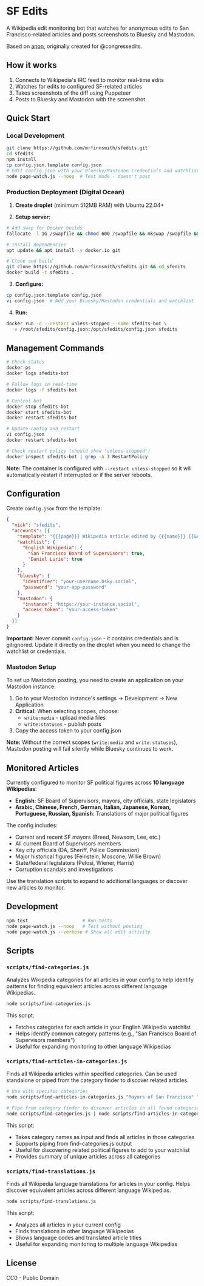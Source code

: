 # SF Edits

A Wikipedia edit monitoring bot that watches for anonymous edits to San Francisco-related articles and posts screenshots to Bluesky and Mastodon.

Based on [anon](https://github.com/edsu/anon), originally created for @congressedits.

## How it works

1. Connects to Wikipedia's IRC feed to monitor real-time edits
2. Watches for edits to configured SF-related articles
3. Takes screenshots of the diff using Puppeteer
4. Posts to Bluesky and Mastodon with the screenshot

## Quick Start

### Local Development

```bash
git clone https://github.com/mrfinnsmith/sfedits.git
cd sfedits
npm install
cp config.json.template config.json
# Edit config.json with your Bluesky/Mastodon credentials and watchlist
node page-watch.js --noop  # Test mode - doesn't post
```

### Production Deployment (Digital Ocean)

1. **Create droplet** (minimum 512MB RAM) with Ubuntu 22.04+

2. **Setup server:**
```bash
# Add swap for Docker builds
fallocate -l 1G /swapfile && chmod 600 /swapfile && mkswap /swapfile && swapon /swapfile

# Install dependencies
apt update && apt install -y docker.io git

# Clone and build
git clone https://github.com/mrfinnsmith/sfedits.git && cd sfedits
docker build -t sfedits .
```

3. **Configure:**
```bash
cp config.json.template config.json
vi config.json  # Add your Bluesky/Mastodon credentials and watchlist
```

4. **Run:**
```bash
docker run -d --restart unless-stopped --name sfedits-bot \
  -v /root/sfedits/config.json:/opt/sfedits/config.json sfedits
```

## Management Commands

```bash
# Check status
docker ps
docker logs sfedits-bot

# Follow logs in real-time
docker logs -f sfedits-bot

# Control bot
docker stop sfedits-bot
docker start sfedits-bot
docker restart sfedits-bot

# Update config and restart
vi config.json
docker restart sfedits-bot

# Check restart policy (should show "unless-stopped")
docker inspect sfedits-bot | grep -A 3 RestartPolicy
```

**Note:** The container is configured with `--restart unless-stopped` so it will automatically restart if interrupted or if the server reboots.

## Configuration

Create `config.json` from the template:

```json
{
  "nick": "sfedits",
  "accounts": [{
    "template": "{{{page}}} Wikipedia article edited by {{{name}}} {{&url}}",
    "watchlist": {
      "English Wikipedia": {
        "San Francisco Board of Supervisors": true,
        "Daniel Lurie": true
      }
    },
    "bluesky": {
      "identifier": "your-username.bsky.social",
      "password": "your-app-password"
    },
    "mastodon": {
      "instance": "https://your-instance.social",
      "access_token": "your-access-token"
    }
  }]
}
```

**Important:** Never commit `config.json` - it contains credentials and is gitignored. Update it directly on the droplet when you need to change the watchlist or credentials.

### Mastodon Setup

To set up Mastodon posting, you need to create an application on your Mastodon instance:

1. Go to your Mastodon instance's settings → Development → New Application
2. **Critical:** When selecting scopes, choose:
   - `write:media` - upload media files
   - `write:statuses` - publish posts
3. Copy the access token to your config.json

**Note:** Without the correct scopes (`write:media` and `write:statuses`), Mastodon posting will fail silently while Bluesky continues to work.

## Monitored Articles

Currently configured to monitor SF political figures across **10 language Wikipedias**:
- **English**: SF Board of Supervisors, mayors, city officials, state legislators
- **Arabic, Chinese, French, German, Italian, Japanese, Korean, Portuguese, Russian, Spanish**: Translations of major political figures

The config includes:
- Current and recent SF mayors (Breed, Newsom, Lee, etc.)
- All current Board of Supervisors members
- Key city officials (DA, Sheriff, Police Commission)
- Major historical figures (Feinstein, Moscone, Willie Brown)
- State/federal legislators (Pelosi, Wiener, Harris)
- Corruption scandals and investigations

Use the translation scripts to expand to additional languages or discover new articles to monitor.

## Development

```bash
npm test                    # Run tests
node page-watch.js --noop   # Test without posting
node page-watch.js --verbose # Show all edit activity
```

## Scripts

### `scripts/find-categories.js`

Analyzes Wikipedia categories for all articles in your config to help identify patterns for finding equivalent articles across different language Wikipedias.

```bash
node scripts/find-categories.js
```

This script:
- Fetches categories for each article in your English Wikipedia watchlist
- Helps identify common category patterns (e.g., "San Francisco Board of Supervisors members")
- Useful for expanding monitoring to other language Wikipedias

### `scripts/find-articles-in-categories.js`

Finds all Wikipedia articles within specified categories. Can be used standalone or piped from the category finder to discover related articles.

```bash
# Use with specific categories
node scripts/find-articles-in-categories.js "Mayors of San Francisco" "California politicians"

# Pipe from category finder to discover articles in all found categories
node scripts/find-categories.js | node scripts/find-articles-in-categories.js
```

This script:
- Takes category names as input and finds all articles in those categories
- Supports piping from find-categories.js output
- Useful for discovering related political figures to add to your watchlist
- Provides summary of unique articles across all categories

### `scripts/find-translations.js`

Finds all Wikipedia language translations for articles in your config. Helps discover equivalent articles across different language Wikipedias.

```bash
node scripts/find-translations.js
```

This script:
- Analyzes all articles in your current config
- Finds translations in other language Wikipedias
- Shows language codes and translated article titles
- Useful for expanding monitoring to multiple language Wikipedias

## License

CC0 - Public Domain